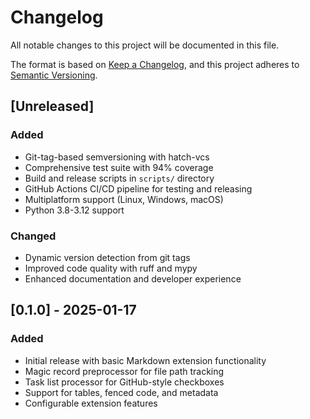 # Changelog

All notable changes to this project will be documented in this file.

The format is based on [Keep a Changelog](https://keepachangelog.com/en/1.0.0/),
and this project adheres to [Semantic Versioning](https://semver.org/spec/v2.0.0.html).

## [Unreleased]

### Added
- Git-tag-based semversioning with hatch-vcs
- Comprehensive test suite with 94% coverage
- Build and release scripts in `scripts/` directory
- GitHub Actions CI/CD pipeline for testing and releasing
- Multiplatform support (Linux, Windows, macOS)
- Python 3.8-3.12 support

### Changed
- Dynamic version detection from git tags
- Improved code quality with ruff and mypy
- Enhanced documentation and developer experience

## [0.1.0] - 2025-01-17

### Added
- Initial release with basic Markdown extension functionality
- Magic record preprocessor for file path tracking
- Task list processor for GitHub-style checkboxes
- Support for tables, fenced code, and metadata
- Configurable extension features